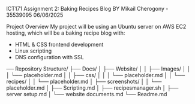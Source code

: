 ICT171 Assignment 2: Baking Recipes Blog
BY Mikail Cherogony - 35539095
06/06/2025


Project Overview 
My project will be using an Ubuntu server on AWS EC2 hosting, which will be a baking recipe blog with:
- HTML & CSS frontend development
- Linux scripting
- DNS configuration with SSL



── Repository Structure/
    ├── Docs/
    │   ├── Website/
    │   │   ├── Images/
    │   │   │   └── placeholder.md
    │   │   ├── css/
    │   │   │   └── placeholder.md
    │   │   └── recipes/
    │   │       └── placeholder.md
    │   ├── screenshots/
    │   │   └── placeholder.md
    │   ├── Scripting.md
    │   ├── recipesmanager.sh
    │   ├── server setup.md
    │   └── website documents.md
    └── Readme.md
